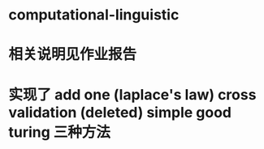 # computational-linguistic

# 相关说明见作业报告

# 实现了 add one (laplace's law) cross validation (deleted) simple good turing 三种方法

# 
